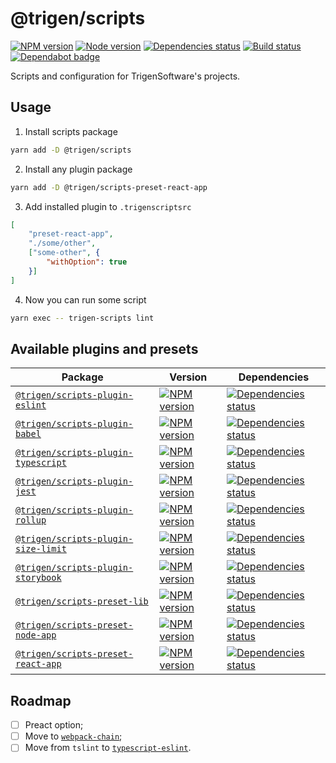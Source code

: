 # @trigen/scripts

[![NPM version][npm]][npm-url]
[![Node version][node]][node-url]
[![Dependencies status][deps]][deps-url]
[![Build status][build]][build-url]
[![Dependabot badge][dependabot]][dependabot-url]

[npm]: https://img.shields.io/npm/v/%40trigen/scripts.svg
[npm-url]: https://www.npmjs.com/package/@trigen/scripts

[node]: https://img.shields.io/node/v/%40trigen/scripts.svg
[node-url]: https://nodejs.org

[deps]: https://david-dm.org/TrigenSoftware/scripts.svg?path=packages/scripts
[deps-url]: https://david-dm.org/TrigenSoftware/scripts?path=packages/scripts

[build]: http://img.shields.io/travis/com/TrigenSoftware/scripts/master.svg
[build-url]: https://travis-ci.com/TrigenSoftware/scripts

[dependabot]: https://api.dependabot.com/badges/status?host=github&repo=TrigenSoftware/scripts
[dependabot-url]: https://dependabot.com/

Scripts and configuration for TrigenSoftware's projects.

## Usage

1. Install scripts package

```bash
yarn add -D @trigen/scripts
```

2. Install any plugin package

```bash
yarn add -D @trigen/scripts-preset-react-app
```

3. Add installed plugin to `.trigenscriptsrc`

```json
[
    "preset-react-app",
    "./some/other",
    ["some-other", {
        "withOption": true
    }]
]
```

4. Now you can run some script

```bash
yarn exec -- trigen-scripts lint
```

## Available plugins and presets

| Package | Version | Dependencies |
|---------|---------|--------------|
| [`@trigen/scripts-plugin-eslint`](https://github.com/TrigenSoftware/scripts/tree/master/packages/scripts-plugin-eslint#readme)         | [![NPM version][plugin-eslint-npm]][plugin-eslint-npm-url]         | [![Dependencies status][plugin-eslint-deps]][plugin-eslint-deps-url]         |
| [`@trigen/scripts-plugin-babel`](https://github.com/TrigenSoftware/scripts/tree/master/packages/scripts-plugin-babel#readme)           | [![NPM version][plugin-babel-npm]][plugin-babel-npm-url]           | [![Dependencies status][plugin-babel-deps]][plugin-babel-deps-url]           |
| [`@trigen/scripts-plugin-typescript`](https://github.com/TrigenSoftware/scripts/tree/master/packages/scripts-plugin-typescript#readme) | [![NPM version][plugin-typescript-npm]][plugin-typescript-npm-url] | [![Dependencies status][plugin-typescript-deps]][plugin-typescript-deps-url] |
| [`@trigen/scripts-plugin-jest`](https://github.com/TrigenSoftware/scripts/tree/master/packages/scripts-plugin-jest#readme)             | [![NPM version][plugin-jest-npm]][plugin-jest-npm-url]             | [![Dependencies status][plugin-jest-deps]][plugin-jest-deps-url]             |
| [`@trigen/scripts-plugin-rollup`](https://github.com/TrigenSoftware/scripts/tree/master/packages/scripts-plugin-rollup#readme)         | [![NPM version][plugin-rollup-npm]][plugin-rollup-npm-url]         | [![Dependencies status][plugin-rollup-deps]][plugin-rollup-deps-url]         |
| [`@trigen/scripts-plugin-size-limit`](https://github.com/TrigenSoftware/scripts/tree/master/packages/scripts-plugin-size-limit#readme) | [![NPM version][plugin-size-limit-npm]][plugin-size-limit-npm-url] | [![Dependencies status][plugin-size-limit-deps]][plugin-size-limit-deps-url] |
| [`@trigen/scripts-plugin-storybook`](https://github.com/TrigenSoftware/scripts/tree/master/packages/scripts-plugin-storybook#readme)   | [![NPM version][plugin-storybook-npm]][plugin-storybook-npm-url]   | [![Dependencies status][plugin-storybook-deps]][plugin-storybook-deps-url]   |
| [`@trigen/scripts-preset-lib`](https://github.com/TrigenSoftware/scripts/tree/master/packages/scripts-preset-lib#readme)               | [![NPM version][preset-lib-npm]][preset-lib-npm-url]               | [![Dependencies status][preset-lib-deps]][preset-lib-deps-url]               |
| [`@trigen/scripts-preset-node-app`](https://github.com/TrigenSoftware/scripts/tree/master/packages/scripts-preset-node-app#readme)     | [![NPM version][preset-node-app-npm]][preset-node-app-npm-url]     | [![Dependencies status][preset-node-app-deps]][preset-node-app-deps-url]     |
| [`@trigen/scripts-preset-react-app`](https://github.com/TrigenSoftware/scripts/tree/master/packages/scripts-preset-react-app#readme)   | [![NPM version][preset-react-app-npm]][preset-react-app-npm-url]   | [![Dependencies status][preset-react-app-deps]][preset-react-app-deps-url]   |

[plugin-eslint-npm]: https://img.shields.io/npm/v/%40trigen/scripts-plugin-eslint.svg
[plugin-eslint-npm-url]: https://www.npmjs.com/package/@trigen/scripts-plugin-eslint

[plugin-eslint-deps]: https://david-dm.org/TrigenSoftware/scripts.svg?path=packages/scripts-plugin-eslint
[plugin-eslint-deps-url]: https://david-dm.org/TrigenSoftware/scripts?path=packages/scripts-plugin-eslint

[plugin-babel-npm]: https://img.shields.io/npm/v/%40trigen/scripts-plugin-babel.svg
[plugin-babel-npm-url]: https://www.npmjs.com/package/@trigen/scripts-plugin-babel

[plugin-babel-deps]: https://david-dm.org/TrigenSoftware/scripts.svg?path=packages/scripts-plugin-babel
[plugin-babel-deps-url]: https://david-dm.org/TrigenSoftware/scripts?path=packages/scripts-plugin-babel

[plugin-typescript-npm]: https://img.shields.io/npm/v/%40trigen/scripts-plugin-typescript.svg
[plugin-typescript-npm-url]: https://www.npmjs.com/package/@trigen/scripts-plugin-typescript

[plugin-typescript-deps]: https://david-dm.org/TrigenSoftware/scripts.svg?path=packages/scripts-plugin-typescript
[plugin-typescript-deps-url]: https://david-dm.org/TrigenSoftware/scripts?path=packages/scripts-plugin-typescript

[plugin-jest-npm]: https://img.shields.io/npm/v/%40trigen/scripts-plugin-jest.svg
[plugin-jest-npm-url]: https://www.npmjs.com/package/@trigen/scripts-plugin-jest

[plugin-jest-deps]: https://david-dm.org/TrigenSoftware/scripts.svg?path=packages/scripts-plugin-jest
[plugin-jest-deps-url]: https://david-dm.org/TrigenSoftware/scripts?path=packages/scripts-plugin-jest

[plugin-rollup-npm]: https://img.shields.io/npm/v/%40trigen/scripts-plugin-rollup.svg
[plugin-rollup-npm-url]: https://www.npmjs.com/package/@trigen/scripts-plugin-rollup

[plugin-rollup-deps]: https://david-dm.org/TrigenSoftware/scripts.svg?path=packages/scripts-plugin-rollup
[plugin-rollup-deps-url]: https://david-dm.org/TrigenSoftware/scripts?path=packages/scripts-plugin-rollup

[plugin-size-limit-npm]: https://img.shields.io/npm/v/%40trigen/scripts-plugin-size-limit.svg
[plugin-size-limit-npm-url]: https://www.npmjs.com/package/@trigen/scripts-plugin-size-limit

[plugin-size-limit-deps]: https://david-dm.org/TrigenSoftware/scripts.svg?path=packages/scripts-plugin-size-limit
[plugin-size-limit-deps-url]: https://david-dm.org/TrigenSoftware/scripts?path=packages/scripts-plugin-size-limit

[plugin-storybook-npm]: https://img.shields.io/npm/v/%40trigen/scripts-plugin-storybook.svg
[plugin-storybook-npm-url]: https://www.npmjs.com/package/@trigen/scripts-plugin-storybook

[plugin-storybook-deps]: https://david-dm.org/TrigenSoftware/scripts.svg?path=packages/scripts-plugin-storybook
[plugin-storybook-deps-url]: https://david-dm.org/TrigenSoftware/scripts?path=packages/scripts-plugin-storybook

[preset-lib-npm]: https://img.shields.io/npm/v/%40trigen/scripts-preset-lib.svg
[preset-lib-npm-url]: https://www.npmjs.com/package/@trigen/scripts-preset-lib

[preset-lib-deps]: https://david-dm.org/TrigenSoftware/scripts.svg?path=packages/scripts-preset-lib
[preset-lib-deps-url]: https://david-dm.org/TrigenSoftware/scripts?path=packages/scripts-preset-lib

[preset-node-app-npm]: https://img.shields.io/npm/v/%40trigen/scripts-preset-node-app.svg
[preset-node-app-npm-url]: https://www.npmjs.com/package/@trigen/scripts-preset-node-app

[preset-node-app-deps]: https://david-dm.org/TrigenSoftware/scripts.svg?path=packages/scripts-preset-node-app
[preset-node-app-deps-url]: https://david-dm.org/TrigenSoftware/scripts?path=packages/scripts-preset-node-app

[preset-react-app-npm]: https://img.shields.io/npm/v/%40trigen/scripts-preset-react-app.svg
[preset-react-app-npm-url]: https://www.npmjs.com/package/@trigen/scripts-preset-react-app

[preset-react-app-deps]: https://david-dm.org/TrigenSoftware/scripts.svg?path=packages/scripts-preset-react-app
[preset-react-app-deps-url]: https://david-dm.org/TrigenSoftware/scripts?path=packages/scripts-preset-react-app

## Roadmap

- [ ] Preact option;
- [ ] Move to [`webpack-chain`](https://github.com/neutrinojs/webpack-chain);
- [ ] Move from `tslint` to [`typescript-eslint`](https://github.com/typescript-eslint/typescript-eslint).
